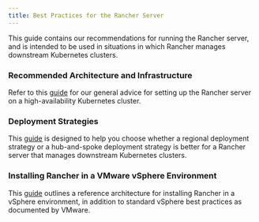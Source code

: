 ```yaml
---
title: Best Practices for the Rancher Server
---
```


<head>
  <link rel="canonical" href="https://ranchermanager.docs.rancher.com/reference-guides/best-practices/rancher-server"/>
</head>

This guide contains our recommendations for running the Rancher server, and is intended to be used in situations in which Rancher manages downstream Kubernetes clusters.

### Recommended Architecture and Infrastructure

Refer to this [guide](tips-for-running-rancher.md) for our general advice for setting up the Rancher server on a high-availability Kubernetes cluster.

### Deployment Strategies

This [guide](deployment-strategy.md) is designed to help you choose whether a regional deployment strategy or a hub-and-spoke deployment strategy is better for a Rancher server that manages downstream Kubernetes clusters.

### Installing Rancher in a VMware vSphere Environment

This [guide](rancher-on-vsphere.md) outlines a reference architecture for installing Rancher in a vSphere environment, in addition to standard vSphere best practices as documented by VMware.